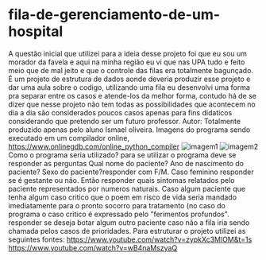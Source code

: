 # fila-de-gerenciamento-de-um-hospital
  A questão inicial que utilizei para a ideia desse projeto foi que eu sou um morador da favela e aqui na minha região eu vi que nas UPA tudo e feito meio que de mal jeito e que o controle das filas era totalmente bagunçado.
  É um projeto de estrutura de dados aonde deveria produzir esse projeto e dar uma aula sobre o codigo, utilizando uma fila eu desenvolvi uma forma pra separar entre os casos e atende-los da melhor forma, contudo há de se dizer que nesse projeto não tem todas as possibilidades que acontecem no dia a dia são considerados poucos casos apenas para fins didaticos considerando que pretendo ser um futuro professor.
Autor:
  Totalmente produzido apenas pelo aluno Ismael oliveira.
  Imagens do programa sendo executado em um compilador online, https://www.onlinegdb.com/online_python_compiler
![imagem1](https://github.com/auroraborealunlimited/fila-de-gerenciamento-de-um-hospital/assets/152828389/0f470ce7-1c2c-403e-ac24-57b5b80c52e3)
![imagem2](https://github.com/auroraborealunlimited/fila-de-gerenciamento-de-um-hospital/assets/152828389/d536b6d2-fd37-40c4-90c7-9a82ba3410a7)
Como o programa seria utilizado?
para se utilizar o programa deve se responder as perguntas
  Qual nome do paciente?
  Ano de nascimento do paciente?
  Sexo do paciente?responder com F/M.
  Caso feminino responder se é gestante ou não.
  Então responder quais sintomas relatados pelo paciente representados por numeros naturais.
  Caso algum paciente que tenha algum caso critico que o poem em risco de vida seria mandado imediatamente para o pronto socorro para tratamento (no caso do programa o caso critico é expressado pelo "ferimentos profundos".
responder se deseja botar algum outro paciente caso não a fila iria sendo chamada pelos casos de prioridades.
Para estruturar o projeto utilizei as seguintes fontes:
https://www.youtube.com/watch?v=zypkXc3MlOM&t=1s
https://www.youtube.com/watch?v=wB4naMszyaQ
